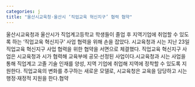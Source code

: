 ```yaml
---
categories: j
title: "울산시교육청·울산시 ‘직업교육 혁신지구’ 협력 협약"
---
```

울산시교육청과 울산시가 직업계고등학교 학생들이 졸업 후 지역기업에 취업할 수 있도록 하는 ‘직업교육 혁신지구’ 사업 협력을 위해 손을 잡았다. 시교육청과 시는 지난 23일 직업교육 혁신지구 사업 협력을 위한 협약을 서면으로 체결했다. 직업교육 혁신지구 사업은 시교육청과 시가 협력해 교육부에 공모·선정된 사업이다.시교육청과 시는 사업을 통해 직업계고 고졸 기술 인재를 양성, 지역 기업에 취업해 지역에 정착할 수 있도록 지원한다. 직업교육의 변화를 추구하는 새로운 모델로, 시교육청은 교육을 담당하고 시는 행정·재정적 지원을 한다.협약